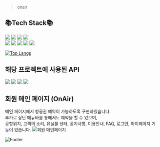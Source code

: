 > onair 

## 📚Tech Stack📚  
<img src="https://img.shields.io/badge/Oracle SQL-F80000?style=flat-square&logo=Oracle&logoColor=white"/> <img src="https://img.shields.io/badge/Spring Boot-6DB33F?style=flat-square&logo=Spring Boot&logoColor=white"/> <img src="https://img.shields.io/badge/Bootstrap-7952B3?style=flat-square&logo=Bootstrap&logoColor=white"/> <img src="https://img.shields.io/badge/Apache Tomcat-F8DC75?style=flat-square&logo=Apache Tomcat&logoColor=white"/>  
<img src="https://img.shields.io/badge/Java-181717?style=flat-square"/> <img src="https://img.shields.io/badge/HTML5-F7DF1E?style=flat-square&logo=HTML5&logoColor=white"/> <img src="https://img.shields.io/badge/CSS3-E34F26?style=flat-square&logo=CSS3&logoColor=white"/> <img src="https://img.shields.io/badge/JavaScript-F7DF1E?style=flat-square&logo=JavaScript&logoColor=white"/> <img src="https://img.shields.io/badge/GitHub-181717?style=flat-square&logo=GitHub&logoColor=white"/>

[![Top Langs](https://github-readme-stats.vercel.app/api/top-langs/?username=Runu09)](https://github.com/Runu09/github-readme-stats)   

## 해당 프로젝트에 사용된 API  
<img src="https://img.shields.io/badge/Kakao Map API-FFCD00?style=flat-square&logo=Kakao&logoColor=black"/>
<img src="https://img.shields.io/badge/국내항공정보 API-000000?style=flat-square"/>
<img src="https://img.shields.io/badge/Duam 우편번호 API-FFCD00?style=flat-square&logo=Kakao&logoColor=black"/>
<img src="https://img.shields.io/badge/국내항공정보 API-000000?style=flat-square"/>

## 회원 메인 페이지 (OnAir)  
메인 페이지에서 항공권 예약이 가능하도록 구현하였습니다.   
추가로 상단 메뉴바를 통해서도 예약을 할 수 있으며,   
공항위치, 고객의 소리, 유실물 센터, 공지사항, 이용안내, FAQ, 로그인, 마이페이지 기능이 있습니다.
![회원 메인페이지](https://user-images.githubusercontent.com/88878686/179890980-0411b122-147e-4798-8b69-031267a47db6.jpg)   

![Footer](https://capsule-render.vercel.app/api?type=waving&color=auto&height=200&width=1100&section=footer)   
